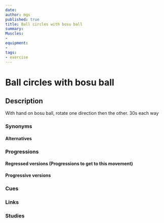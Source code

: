 ```yaml
---
date:
author: mgs
published: true
title: Ball circles with bosu ball
summary:
Muscles:
- 
equipment:
-
tags: 
- exercise
---
```

# Ball circles with bosu ball
## Description
With hand on bosu ball, rotate one direction then the other. 30s each way
### Synonyms
#### Alternatives

### Progressions
#### Regressed versions (Progressions to get to this movement)

#### Progressive versions

### Cues

### Links

### Studies
